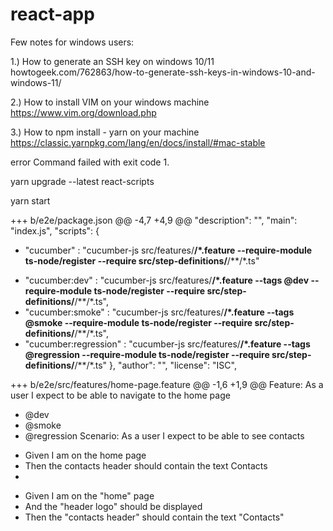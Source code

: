 # react-app

Few notes for windows users:

1.) How to generate an SSH key on windows 10/11
howtogeek.com/762863/how-to-generate-ssh-keys-in-windows-10-and-windows-11/

2.) How to install VIM on your windows machine
https://www.vim.org/download.php

3.) How to npm install - yarn on your machine
https://classic.yarnpkg.com/lang/en/docs/install/#mac-stable

error Command failed with exit code 1.

   yarn upgrade --latest react-scripts

   yarn start


+++ b/e2e/package.json
@@ -4,7 +4,9 @@
"description": "",
"main": "index.js",
"scripts": {
-    "cucumber" : "cucumber-js src/features/**/*.feature --require-module ts-node/register --require src/step-definitions/**/**/*.ts"
+    "cucumber:dev" : "cucumber-js src/features/**/*.feature --tags @dev --require-module ts-node/register --require src/step-definitions/**/**/*.ts",
+    "cucumber:smoke" : "cucumber-js src/features/**/*.feature --tags @smoke --require-module ts-node/register --require src/step-definitions/**/**/*.ts",
+    "cucumber:regression" : "cucumber-js src/features/**/*.feature --tags @regression --require-module ts-node/register --require src/step-definitions/**/**/*.ts"
     },
     "author": "",
     "license": "ISC",

+++ b/e2e/src/features/home-page.feature
@@ -1,6 +1,9 @@
Feature: As a user I expect to be able to navigate to the home page

+  @dev
+  @smoke
+  @regression
   Scenario: As a user I expect to be able to see contacts
-    Given I am on the home page
-    Then the contacts header should contain the text Contacts
-
+    Given I am on the "home" page
+    And the "header logo" should be displayed
+    Then the "contacts header" should contain the text "Contacts"
